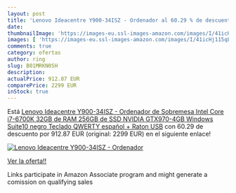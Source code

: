 ```yaml
---
layout: post
title: 'Lenovo Ideacentre Y900-34ISZ - Ordenador al 60.29 % de descuento'
date: 
thumbnailImage: 'https://images-eu.ssl-images-amazon.com/images/I/41icHj115qL._SL200_.jpg'
images: [ 'https://images-eu.ssl-images-amazon.com/images/I/41icHj115qL._SL200_.jpg' ]
comments: true
category: ofertas
author: ring
slug: B01MRKN0SH
description:
actualPrice: 912.87 EUR
comparePrice: 2299 EUR
inStock: true
---
```


Está [Lenovo Ideacentre Y900-34ISZ - Ordenador de Sobremesa  Intel Core i7-6700K  32GB de RAM 256GB de SSD  NVIDIA GTX970-4GB  Windows Suite10   negro  Teclado QWERTY español + Raton USB](https://www.amazon.es/dp/B01MRKN0SH/?tag=tolees-21) con 60.29 de descuento por 912.87 EUR (original: 2299 EUR) en el siguiente enlace!

[![Lenovo Ideacentre Y900-34ISZ - Ordenador](https://images-eu.ssl-images-amazon.com/images/I/41icHj115qL._SL200_.jpg)](https://www.amazon.es/dp/B01MRKN0SH/?tag=tolees-21)

[Ver la oferta!!](https://www.amazon.es/dp/B01MRKN0SH/?tag=tolees-21)

Links participate in Amazon Associate program and might generate a comission on qualifying sales


